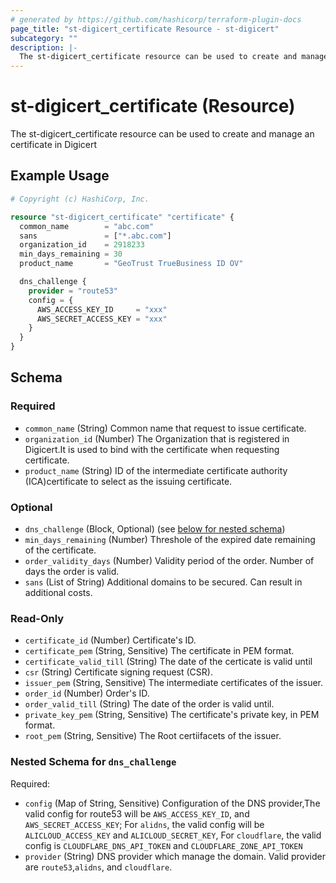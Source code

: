 ```yaml
---
# generated by https://github.com/hashicorp/terraform-plugin-docs
page_title: "st-digicert_certificate Resource - st-digicert"
subcategory: ""
description: |-
  The st-digicert_certificate resource can be used to create and manage an certificate in Digicert
---
```


# st-digicert_certificate (Resource)

The st-digicert_certificate resource can be used to create and manage an certificate in Digicert

## Example Usage

```terraform
# Copyright (c) HashiCorp, Inc.

resource "st-digicert_certificate" "certificate" {
  common_name        = "abc.com"
  sans               = ["*.abc.com"]
  organization_id    = 2918233
  min_days_remaining = 30
  product_name       = "GeoTrust TrueBusiness ID OV"

  dns_challenge {
    provider = "route53"
    config = {
      AWS_ACCESS_KEY_ID     = "xxx"
      AWS_SECRET_ACCESS_KEY = "xxx"
    }
  }
}
```

<!-- schema generated by tfplugindocs -->
## Schema

### Required

- `common_name` (String) Common name that request to issue certificate.
- `organization_id` (Number) The Organization that is registered in Digicert.It is used to bind with the certificate when requesting certificate.
- `product_name` (String) ID of the intermediate certificate authority (ICA)certificate to select as the issuing certificate.

### Optional

- `dns_challenge` (Block, Optional) (see [below for nested schema](#nestedblock--dns_challenge))
- `min_days_remaining` (Number) Threshole of the expired date remaining of the certificate.
- `order_validity_days` (Number) Validity period of the order. Number of days the order is valid.
- `sans` (List of String) Additional domains to be secured. Can result in additional costs.

### Read-Only

- `certificate_id` (Number) Certificate's ID.
- `certificate_pem` (String, Sensitive) The certificate in PEM format.
- `certificate_valid_till` (String) The date of the certicate is valid until
- `csr` (String) Certificate signing request (CSR).
- `issuer_pem` (String, Sensitive) The intermediate certificates of the issuer.
- `order_id` (Number) Order's ID.
- `order_valid_till` (String) The date of the order is valid until.
- `private_key_pem` (String, Sensitive) The certificate's private key, in PEM format.
- `root_pem` (String, Sensitive) The Root certiifacets of the issuer.

<a id="nestedblock--dns_challenge"></a>
### Nested Schema for `dns_challenge`

Required:

- `config` (Map of String, Sensitive) Configuration of the DNS provider,The valid config for route53 will be `AWS_ACCESS_KEY_ID`, and `AWS_SECRET_ACCESS_KEY`; For `alidns`, the valid config will be `ALICLOUD_ACCESS_KEY` and `ALICLOUD_SECRET_KEY`, For `cloudflare`, the valid config is `CLOUDFLARE_DNS_API_TOKEN` and `CLOUDFLARE_ZONE_API_TOKEN`
- `provider` (String) DNS provider which manage the domain. Valid provider are `route53`,`alidns`, and `cloudflare`.
